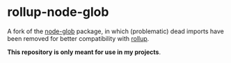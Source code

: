 # rollup-node-glob

A fork of the [node-glob](https://github.com/isaacs/node-glob) package,
in which (problematic) dead imports have been removed for better compatibility with 
[rollup](https://github.com/rollup/rollup).

**This repository is only meant for use in my projects**.
